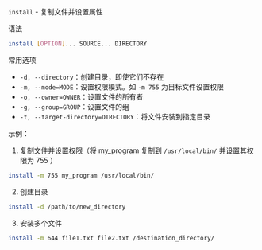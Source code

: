 `install` - 复制文件并设置属性

语法
```bash
install [OPTION]... SOURCE... DIRECTORY
```

常用选项
- `-d, --directory`：创建目录，即使它们不存在
- `-m, --mode=MODE`：设置权限模式。如 `-m 755` 为目标文件设置权限
- `-o, --owner=OWNER`：设置文件的所有者
- `-g, --group=GROUP`：设置文件的组
- `-t, --target-directory=DIRECTORY`：将文件安装到指定目录

示例：
1. 复制文件并设置权限（将 my_program 复制到 `/usr/local/bin/` 并设置其权限为 755 ）
```bash
install -m 755 my_program /usr/local/bin/
```

2. 创建目录
```bash
install -d /path/to/new_directory
```

3. 安装多个文件
```bash
install -m 644 file1.txt file2.txt /destination_directory/
```







